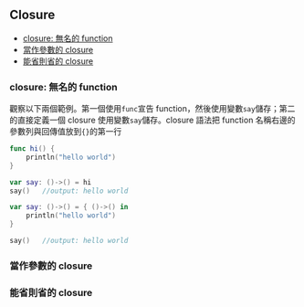 ## Closure

- [closure: 無名的 function](#function_without_name)
- [當作參數的 closure](#closure_as_parameter)
- [能省則省的 closure](#omitted_stuffs)

<a name="function_without_name"></a>
### closure: 無名的 function

觀察以下兩個範例。第一個使用`func`宣告 function，然後使用變數`say`儲存；第二的直接定義一個 closure 使用變數`say`儲存。closure 語法把 function 名稱右邊的參數列與回傳值放到`{}`的第一行
```swift
func hi() {
    println("hello world")
}

var say: ()->() = hi
say()   //output: hello world
```
```swift
var say: ()->() = { ()->() in
    println("hello world")
}

say()   //output: hello world
```
<a name="closure_as_parameter"></a>
### 當作參數的 closure

<a name="omitted_stuffs"></a>
### 能省則省的 closure